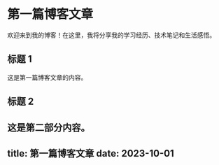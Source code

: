 

# 第一篇博客文章

欢迎来到我的博客！在这里，我将分享我的学习经历、技术笔记和生活感悟。

## 标题 1

这是第一篇博客文章的内容。

## 标题 2

这是第二部分内容。
---
title: 第一篇博客文章
date: 2023-10-01
---
